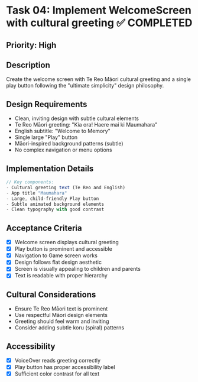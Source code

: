 # Task 04: Implement WelcomeScreen with cultural greeting ✅ COMPLETED

## Priority: High

## Description
Create the welcome screen with Te Reo Māori cultural greeting and a single play button following the "ultimate simplicity" design philosophy.

## Design Requirements
- Clean, inviting design with subtle cultural elements
- Te Reo Māori greeting: "Kia ora! Haere mai ki Maumahara"
- English subtitle: "Welcome to Memory"
- Single large "Play" button
- Māori-inspired background patterns (subtle)
- No complex navigation or menu options

## Implementation Details
```typescript
// Key components:
- Cultural greeting text (Te Reo and English)
- App title "Maumahara"
- Large, child-friendly Play button
- Subtle animated background elements
- Clean typography with good contrast
```

## Acceptance Criteria
- [x] Welcome screen displays cultural greeting
- [x] Play button is prominent and accessible
- [x] Navigation to Game screen works
- [x] Design follows flat design aesthetic
- [x] Screen is visually appealing to children and parents
- [x] Text is readable with proper hierarchy

## Cultural Considerations
- Ensure Te Reo Māori text is prominent
- Use respectful Māori design elements
- Greeting should feel warm and inviting
- Consider adding subtle koru (spiral) patterns

## Accessibility
- [x] VoiceOver reads greeting correctly
- [x] Play button has proper accessibility label
- [x] Sufficient color contrast for all text